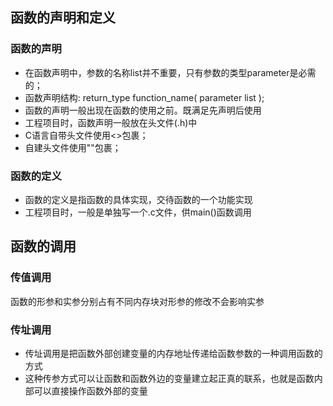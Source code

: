 ## 函数的声明和定义

### 函数的声明
- 在函数声明中，参数的名称list并不重要，只有参数的类型parameter是必需的；
- 函数声明结构: return_type function_name( parameter list );
- 函数的声明一般出现在函数的使用之前。既满足先声明后使用
- 工程项目时，函数声明一般放在头文件(.h)中
- C语言自带头文件使用<>包裹；
- 自建头文件使用""包裹；

### 函数的定义
- 函数的定义是指函数的具体实现，交待函数的一个功能实现
- 工程项目时，一般是单独写一个.c文件，供main()函数调用

## 函数的调用

### 传值调用
函数的形参和实参分别占有不同内存块对形参的修改不会影响实参

### 传址调用
- 传址调用是把函数外部创建变量的内存地址传递给函数参数的一种调用函数的方式
- 这种传参方式可以让函数和函数外边的变量建立起正真的联系，也就是函数内部可以直接操作函数外部的变量